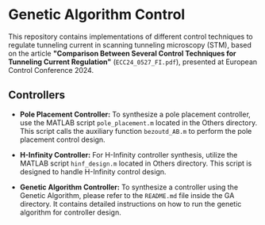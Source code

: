 # Genetic Algorithm Control

This repository contains implementations of different control techniques to regulate tunneling current in scanning tunneling microscopy (STM), based on the article **"Comparison Between Several Control Techniques for Tunneling Current Regulation"** (`ECC24_0527_FI.pdf`), presented at European Control Conference 2024.

## Controllers

- **Pole Placement Controller:** To synthesize a pole placement controller, use the MATLAB script `pole_placement.m` located in the Others directory. This script calls the auxiliary function `bezoutd_AB.m` to perform the pole placement control design.

- **H-Infinity Controller:** For H-Infinity controller synthesis, utilize the MATLAB script `hinf_design.m` located in Others directory. This script is designed to handle H-Infinity control design.

- **Genetic Algorithm Controller:** To synthesize a controller using the Genetic Algorithm, please refer to the `README.md` file inside the GA directory. It contains detailed instructions on how to run the genetic algorithm for controller design.
